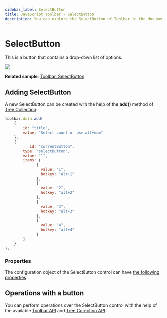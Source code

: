 ```yaml
---
sidebar_label: SelectButton
title: JavaScript Toolbar - SelectButton 
description: You can explore the SelectButton of Toolbar in the documentation of the DHTMLX JavaScript UI library. Browse developer guides and API reference, try out code examples and live demos, and download a free 30-day evaluation version of DHTMLX Suite.
---
```


# SelectButton

This is a button that contains a drop-down list of options.

![](../assets/toolbar/selectbutton.png)

**Related sample**: [Toolbar. SelectButton](https://snippet.dhtmlx.com/nqq5ej8w)

## Adding SelectButton

A new SelectButton can be created with the help of the **add()** method of [Tree Collection](tree_collection.md):

~~~js
toolbar.data.add(
    {
        id: "title",
        value: "Select count or use alt+num"
    },
    {
           id: "currentButton",
        type: "selectButton",
        value: "1",
        items: [
              {
                value: "1",
                hotkey: "alt+1"
              },
              {
                value: "2",
                hotkey: "alt+2"
              },
              {
                value: "3",
                hotkey: "alt+3"
              },
              {
                value: "4",
                hotkey: "alt+4"
              }
        ]
    }
);
~~~

### Properties

The configuration object of the SelectButton control can have [the following properties](toolbar/api/api_selectbutton_properties.md).

## Operations with a button

You can perform operations over the SelectButton control with the help of the available [Toolbar API](toolbar/api/api_overview.md) and [Tree Collection API](tree_collection.md).
